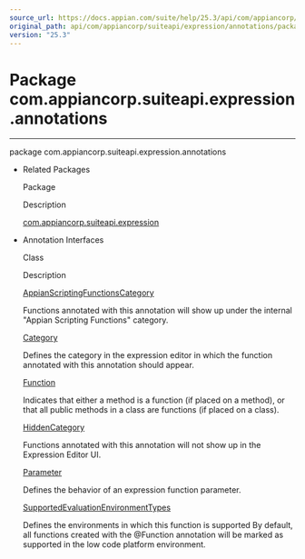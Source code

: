 ```yaml
---
source_url: https://docs.appian.com/suite/help/25.3/api/com/appiancorp/suiteapi/expression/annotations/package-summary.html
original_path: api/com/appiancorp/suiteapi/expression/annotations/package-summary.html
version: "25.3"
---
```


# Package com.appiancorp.suiteapi.expression.annotations

* * *

package com.appiancorp.suiteapi.expression.annotations

-   Related Packages

    Package

    Description

    [com.appiancorp.suiteapi.expression](../package-summary.html)

-   Annotation Interfaces

    Class

    Description

    [AppianScriptingFunctionsCategory](AppianScriptingFunctionsCategory.html "annotation interface in com.appiancorp.suiteapi.expression.annotations")

    Functions annotated with this annotation will show up under the internal "Appian Scripting Functions" category.

    [Category](Category.html "annotation interface in com.appiancorp.suiteapi.expression.annotations")

    Defines the category in the expression editor in which the function annotated with this annotation should appear.

    [Function](Function.html "annotation interface in com.appiancorp.suiteapi.expression.annotations")

    Indicates that either a method is a function (if placed on a method), or that all public methods in a class are functions (if placed on a class).

    [HiddenCategory](HiddenCategory.html "annotation interface in com.appiancorp.suiteapi.expression.annotations")

    Functions annotated with this annotation will not show up in the Expression Editor UI.

    [Parameter](Parameter.html "annotation interface in com.appiancorp.suiteapi.expression.annotations")

    Defines the behavior of an expression function parameter.

    [SupportedEvaluationEnvironmentTypes](SupportedEvaluationEnvironmentTypes.html "annotation interface in com.appiancorp.suiteapi.expression.annotations")

    Defines the environments in which this function is supported
    By default, all functions created with the @Function annotation will be marked as supported in the low code platform environment.